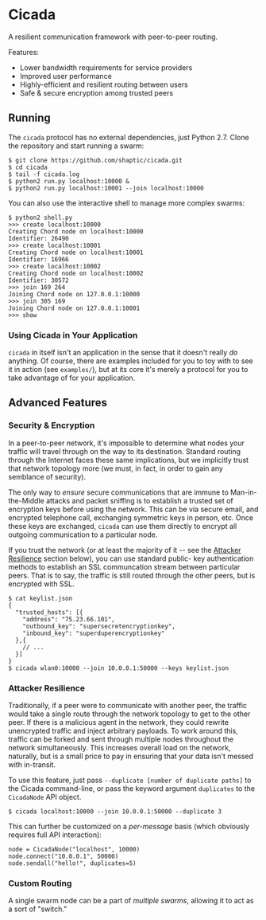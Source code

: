 # Cicada #
A resilient communication framework with peer-to-peer routing.

Features:

  - Lower bandwidth requirements for service providers
  - Improved user performance
  - Highly-efficient and resilient routing between users
  - Safe & secure encryption among trusted peers

## Running ##
The `cicada` protocol has no external dependencies, just Python 2.7. Clone the
repository and start running a swarm:

    $ git clone https://github.com/shaptic/cicada.git
    $ cd cicada
    $ tail -f cicada.log
    $ python2 run.py localhost:10000 &
    $ python2 run.py localhost:10001 --join localhost:10000

You can also use the interactive shell to manage more complex swarms:

    $ python2 shell.py
    >>> create localhost:10000
    Creating Chord node on localhost:10000
    Identifier: 26490
    >>> create localhost:10001
    Creating Chord node on localhost:10001
    Identifier: 16966
    >>> create localhost:10002
    Creating Chord node on localhost:10002
    Identifier: 30572
    >>> join 169 264
    Joining Chord node on 127.0.0.1:10000
    >>> join 305 169
    Joining Chord node on 127.0.0.1:10001
    >>> show

### Using Cicada in Your Application ###
`cicada` in itself isn't an application in the sense that it doesn't really
_do_ anything. Of course, there are examples included for you to toy with to
see it in action (see `examples/`), but at its core it's merely a protocol for
you to take advantage of for your application.

## Advanced Features ##

### Security & Encryption ###
In a peer-to-peer network, it's impossible to determine what nodes your traffic
will travel through on the way to its destination. Standard routing through the
Internet faces these same implications, but we implicitly trust that network
topology more (we must, in fact, in order to gain any semblance of security).

The only way to _ensure_ secure communications that are immune to 
Man-in-the-Middle attacks and packet sniffing is to establish a trusted set of
encryption keys before using the network. This can be via secure email, and
encrypted telephone call, exchanging symmetric keys in person, etc. Once these
keys are exchanged, `cicada` can use them directly to encrypt all outgoing
communication to a particular node.

If you trust the network (or at least the majority of it -- see the [Attacker
Resilience](#attacker-resilience) section below), you can use standard public-
key authentication methods to establish an SSL communcation stream between
particular peers. That is to say, the traffic is still routed through the other
peers, but is encrypted with SSL.

    $ cat keylist.json
    { 
      "trusted_hosts": [{
        "address": "75.23.66.101",
        "outbound_key": "supersecretencryptionkey",
        "inbound_key": "superduperencryptionkey"
      },{
        // ...
      }]
    }
    $ cicada wlan0:10000 --join 10.0.0.1:50000 --keys keylist.json


### Attacker Resilience ###
Traditionally, if a peer were to communicate with another peer, the traffic
would take a single route through the network topology to get to the other
peer. If there is a malicious agent in the network, they could rewrite
unencrypted traffic and inject arbitrary payloads. To work around this, traffic
can be forked and sent through multiple nodes throughout the network
simultaneously. This increases overall load on the network, naturally, but is a
small price to pay in ensuring that your data isn't messed with in-transit.

To use this feature, just pass `--duplicate [number of duplicate paths]` to the
Cicada command-line, or pass the keyword argument `duplicates` to the
`CicadaNode` API object.

    $ cicada localhost:10000 --join 10.0.0.1:50000 --duplicate 3

This can further be customized on a _per-message_ basis (which obviously requires full API interaction):

    node = CicadaNode("localhost", 10000)
    node.connect("10.0.0.1", 50000)
    node.sendall("hello!", duplicates=5)

### Custom Routing ###
A single swarm node can be a part of _multiple swarms_, allowing it to act as a sort of "switch."
